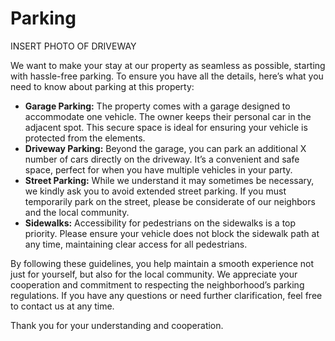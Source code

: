 # Parking

INSERT PHOTO OF DRIVEWAY

We want to make your stay at our property as seamless as possible, starting with hassle-free parking. To ensure you have all the details, here’s what you need to know about parking at this property:

- **Garage Parking:** The property comes with a garage designed to accommodate one vehicle. The owner keeps their personal car in the adjacent spot. This secure space is ideal for ensuring your vehicle is protected from the elements.
- **Driveway Parking:** Beyond the garage, you can park an additional X number of cars directly on the driveway. It’s a convenient and safe space, perfect for when you have multiple vehicles in your party.
- **Street Parking:** While we understand it may sometimes be necessary, we kindly ask you to avoid extended street parking. If you must temporarily park on the street, please be considerate of our neighbors and the local community.
- **Sidewalks:** Accessibility for pedestrians on the sidewalks is a top priority. Please ensure your vehicle does not block the sidewalk path at any time, maintaining clear access for all pedestrians.

By following these guidelines, you help maintain a smooth experience not just for yourself, but also for the local community. We appreciate your cooperation and commitment to respecting the neighborhood’s parking regulations. If you have any questions or need further clarification, feel free to contact us at any time.

Thank you for your understanding and cooperation.